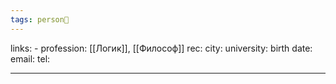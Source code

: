 ```yaml
---
tags: person👤
---
```

links: -
profession: [[Логик]], [[Философ]]
rec:
city: 
university: 
birth date:
email:
tel:

---